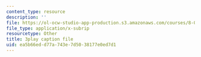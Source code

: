 ```yaml
---
content_type: resource
description: ''
file: https://ol-ocw-studio-app-production.s3.amazonaws.com/courses/8-01sc-classical-mechanics-fall-2016/ea5b66edd77a743e7d5038177e0ed7d1_qxNJGKrx3EY.srt
file_type: application/x-subrip
resourcetype: Other
title: 3play caption file
uid: ea5b66ed-d77a-743e-7d50-38177e0ed7d1
---
```

